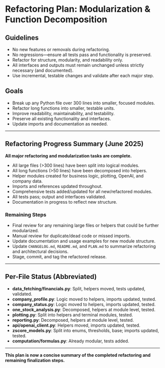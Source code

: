 # Refactoring Plan: Modularization & Function Decomposition

## Guidelines
- No new features or removals during refactoring.
- No regressions—ensure all tests pass and functionality is preserved.
- Refactor for structure, modularity, and readability only.
- All interfaces and outputs must remain unchanged unless strictly necessary (and documented).
- Use incremental, testable changes and validate after each major step.

## Goals
- Break up any Python file over 300 lines into smaller, focused modules.
- Refactor long functions into smaller, testable units.
- Improve readability, maintainability, and testability.
- Preserve all existing functionality and interfaces.
- Update imports and documentation as needed.

---

## Refactoring Progress Summary (June 2025)

**All major refactoring and modularization tasks are complete.**

- All large files (>300 lines) have been split into logical modules.
- All long functions (>50 lines) have been decomposed into helpers.
- Helper modules created for business logic, plotting, OpenAI, and company data.
- Imports and references updated throughout.
- Comprehensive tests added/updated for all new/refactored modules.
- All tests pass; output and interfaces validated.
- Documentation in progress to reflect new structure.

### Remaining Steps
- Final review for any remaining large files or helpers that could be further modularized.
- Manual review for duplicate/dead code or missed imports.
- Update documentation and usage examples for new module structure.
- Update `CHANGELOG.md`, `README.md`, and `PLAN.md` to summarize refactoring and architectural decisions.
- Stage, commit, and tag the refactored release.

---

## Per-File Status (Abbreviated)

- **data_fetching/financials.py**: Split, helpers moved, tests updated, validated.
- **company_profile.py**: Logic moved to helpers, imports updated, tested.
- **company_status.py**: Logic moved to helpers, imports updated, tested.
- **one_stock_analysis.py**: Decomposed, helpers at module level, tested.
- **plotting.py**: Split into helpers and terminal modules, tested.
- **reporting.py**: Decomposed, helpers at module level, tested.
- **api/openai_client.py**: Helpers moved, imports updated, tested.
- **zscore_models.py**: Split into enums, thresholds, base; imports updated, tested.
- **computation/formulas.py**: Already modular, tests added.

---

**This plan is now a concise summary of the completed refactoring and remaining finalization steps.**
